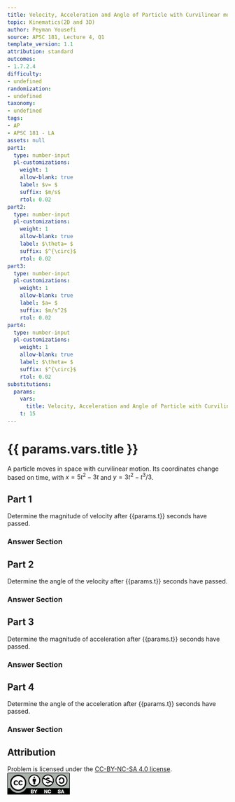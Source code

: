 ```yaml
---
title: Velocity, Acceleration and Angle of Particle with Curvilinear motion
topic: Kinematics(2D and 3D)
author: Peyman Yousefi
source: APSC 181, Lecture 4, Q1
template_version: 1.1
attribution: standard
outcomes:
- 1.7.2.4
difficulty:
- undefined
randomization:
- undefined
taxonomy:
- undefined
tags:
- AP
- APSC 181 - LA
assets: null
part1:
  type: number-input
  pl-customizations:
    weight: 1
    allow-blank: true
    label: $v= $
    suffix: $m/s$
    rtol: 0.02
part2:
  type: number-input
  pl-customizations:
    weight: 1
    allow-blank: true
    label: $\theta= $
    suffix: $^{\circ}$
    rtol: 0.02
part3:
  type: number-input
  pl-customizations:
    weight: 1
    allow-blank: true
    label: $a= $
    suffix: $m/s^2$
    rtol: 0.02
part4:
  type: number-input
  pl-customizations:
    weight: 1
    allow-blank: true
    label: $\theta= $
    suffix: $^{\circ}$
    rtol: 0.02
substitutions:
  params:
    vars:
      title: Velocity, Acceleration and Angle of Particle with Curvilinear motion
    t: 15
---
```

# {{ params.vars.title }}
A particle moves in space with curvilinear motion.
Its coordinates change based on time, with $x = 5t^2 - 3t$ and $y = 3t^2 - t^3/3$.

## Part 1

Determine the magnitude of velocity after {{params.t}} seconds have passed.

### Answer Section

## Part 2

Determine the angle of the velocity after {{params.t}} seconds have passed.

### Answer Section

## Part 3

Determine the magnitude of acceleration after {{params.t}} seconds have passed.

### Answer Section

## Part 4

Determine the angle of the acceleration after {{params.t}} seconds have passed.

### Answer Section

## Attribution

Problem is licensed under the [CC-BY-NC-SA 4.0 license](https://creativecommons.org/licenses/by-nc-sa/4.0/).<br> ![The Creative Commons 4.0 license requiring attribution-BY, non-commercial-NC, and share-alike-SA license.](https://raw.githubusercontent.com/firasm/bits/master/by-nc-sa.png)